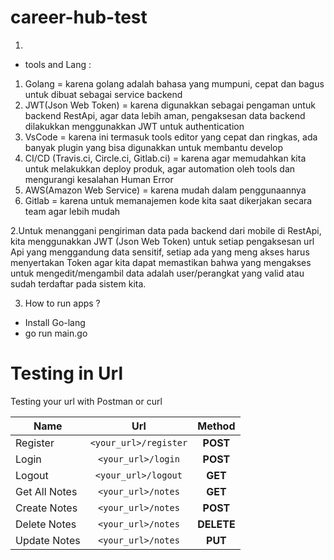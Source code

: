 # career-hub-test
1. 

- tools and Lang :  
1. Golang = karena golang adalah bahasa yang mumpuni, cepat dan bagus untuk dibuat sebagai service backend  
2. JWT(Json Web Token) = karena digunakkan sebagai pengaman untuk backend RestApi, agar data lebih aman, pengaksesan data backend dilakukkan menggunakkan JWT untuk authentication
3. VsCode = karena ini termasuk tools editor yang cepat dan ringkas, ada banyak plugin yang bisa digunakkan untuk membantu develop  
4. CI/CD (Travis.ci, Circle.ci, Gitlab.ci) = karena agar memudahkan kita untuk melakukkan deploy produk, agar automation oleh tools dan mengurangi kesalahan Human Error  
5. AWS(Amazon Web Service) = karena mudah dalam penggunaannya  
6. Gitlab = karena untuk memanajemen kode kita saat dikerjakan secara team agar lebih mudah

2.Untuk menanggani pengiriman data pada backend dari mobile di RestApi, kita menggunakkan JWT (Json Web Token) untuk setiap pengaksesan url Api yang menggandung data sensitif, setiap ada yang meng akses harus menyertakan Token agar kita dapat memastikan bahwa yang mengakses untuk mengedit/mengambil data adalah user/perangkat yang valid atau sudah terdaftar pada sistem kita.

3. How to run apps ?
- Install Go-lang
- go run main.go  

# Testing in Url
Testing your url with Postman or curl

| Name                | Url                   | Method   |
| --------------------|:---------------------:|:--------:|
| Register            | `<your_url>/register` |   **POST**   |
| Login               | `<your_url>/login`    |   **POST**   |
| Logout              | `<your_url>/logout`   |   **GET**    |
| Get All Notes        | `<your_url>/notes`     |   **GET**    |
| Create Notes         | `<your_url>/notes`     |   **POST**   |
| Delete Notes         | `<your_url>/notes`     |   **DELETE** |
| Update Notes         | `<your_url>/notes`     |   **PUT** |
